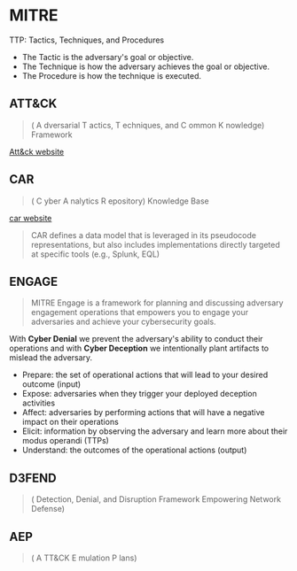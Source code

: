 # MITRE

TTP: Tactics, Techniques, and Procedures
- The  Tactic  is the adversary's goal or objective.
- The  Technique  is how the adversary achieves the goal or objective.
- The  Procedure  is how the technique is executed.

## ATT&CK

> ( A dversarial  T actics,  T echniques,  and   C ommon  K nowledge) Framework

[Att&ck website](https://attack.mitre.org/)



## CAR

>  ( C yber  A nalytics  R epository) Knowledge Base

[car website](https://car.mitre.org/)

> CAR defines a data model that is leveraged in its pseudocode representations, but also includes implementations directly targeted at specific tools (e.g., Splunk, EQL)

## ENGAGE  

>  MITRE Engage  is a framework for planning and discussing adversary engagement operations that empowers you to engage your adversaries and achieve your cybersecurity goals.

With  **Cyber Denial**  we prevent the adversary's ability to conduct their operations and with  **Cyber Deception**  we intentionally plant artifacts to mislead the adversary. 


- Prepare: the set of operational actions that will lead to your desired outcome (input)
- Expose: adversaries when they trigger your deployed deception activities 
- Affect: adversaries by performing actions that will have a negative impact on their operations
- Elicit: information by observing the adversary and learn more about their modus operandi (TTPs)
- Understand: the outcomes of the operational actions (output) 


## D3FEND 

>  ( Detection,  Denial, and  Disruption  Framework  Empowering  Network  Defense)



## AEP

> ( A TT&CK  E mulation  P lans)
